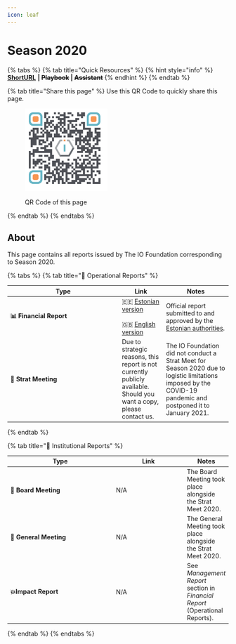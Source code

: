 ```yaml
---
icon: leaf
---
```


# Season 2020

{% tabs %}
{% tab title="Quick Resources" %}
{% hint style="info" %}
[**ShortURL**](https://short.theiofoundation.org/TIOFAR2020) **|&#x20;**~~**Playbook**~~**&#x20;|&#x20;**~~**Assistant**~~
{% endhint %}
{% endtab %}

{% tab title="Share this page" %}
Use this QR Code to quickly share this page.

<figure><img src="../../.gitbook/assets/[TIOF] Comms [P] 0000-00-00 TIOF QR Code Annual Report 2020 XXX v1.0.png" alt="" width="188"><figcaption><p>QR Code of this page</p></figcaption></figure>
{% endtab %}
{% endtabs %}

## About

This page contains all reports issued by The IO Foundation corresponding to Season 2020.

{% tabs %}
{% tab title="📘 Operational Reports" %}
<table><thead><tr><th width="240">Type</th><th>Link</th><th>Notes</th></tr></thead><tbody><tr><td><strong>📊 Financial Report</strong></td><td><span data-gb-custom-inline data-tag="emoji" data-code="1f1ea-1f1ea">🇪🇪</span> <a href="https://short.theiofoundation.org/TIOFAR2020EST">Estonian version</a><br><br><span data-gb-custom-inline data-tag="emoji" data-code="1f1ec-1f1e7">🇬🇧</span> <a href="https://short.theiofoundation.org/TIOFAR2020ENG">English version</a></td><td>Official report submitted to and approved by the <a href="https://ariregister.rik.ee/eng">Estonian authorities</a>.</td></tr><tr><td><strong>📑 Strat Meeting</strong></td><td>Due to strategic reasons, this report is not currently publicly available.<br>Should you want a copy, please contact us.</td><td>The IO Foundation did not conduct a Strat Meet for Season 2020 due to logistic limitations imposed by the COVID-19 pandemic and postponed it to January 2021.</td></tr></tbody></table>
{% endtab %}

{% tab title="📕 Institutional Reports" %}
<table><thead><tr><th width="237">Type</th><th width="155">Link</th><th>Notes</th></tr></thead><tbody><tr><td>📙 <strong>Board Meeting</strong></td><td>N/A</td><td>The Board Meeting took place alongside the Strat Meet 2020.</td></tr><tr><td><strong>📗 General Meeting</strong></td><td>N/A</td><td>The General Meeting took place alongside the Strat Meet 2020.</td></tr><tr><td><strong>💥Impact Report</strong></td><td>N/A</td><td>See <em>Management Report</em> section in <em>Financial Report</em> (Operational Reports).</td></tr></tbody></table>
{% endtab %}
{% endtabs %}
